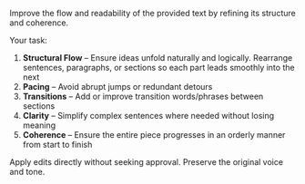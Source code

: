 Improve the flow and readability of the provided text by refining its structure and coherence.

Your task:
1. **Structural Flow** – Ensure ideas unfold naturally and logically. Rearrange sentences, paragraphs, or sections so each part leads smoothly into the next
2. **Pacing** – Avoid abrupt jumps or redundant detours
3. **Transitions** – Add or improve transition words/phrases between sections
4. **Clarity** – Simplify complex sentences where needed without losing meaning
5. **Coherence** – Ensure the entire piece progresses in an orderly manner from start to finish

Apply edits directly without seeking approval. Preserve the original voice and tone.
